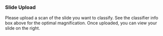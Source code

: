 
### Slide Upload

Please upload a scan of the slide you want to classify. See the classifier info box above for the optimal magnification. Once uploaded, you can view your slide on the right.
